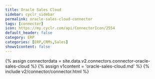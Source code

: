 ```yaml
---
title: Oracle Sales Cloud
sidebar: cyclr_sidebar
permalink: oracle-sales-cloud-connector
tags: [connector]
icon: https://my.cyclr.com/api/ConnectorIcon/2554
default_header: false
category: ERP
categories: [ERP,CRMs,Sales]
showv1content: false
---
```

{% assign connectordata = site.data.v2.connectors.connector-oracle-sales-cloud %}
{% assign v1content = 'oracle-sales-cloud.md' %}
{% include v2/connector/connector.html %}	